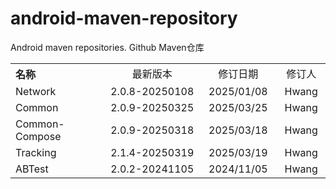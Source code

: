 # android-maven-repository
Android maven repositories. Github Maven仓库

<table style="text-align:center">
   <tr><th width="30%" style="text-align:left">名称</th><td width="30%">最新版本</td><td>修订日期</td><td>修订人</td></tr>
   <tr><td style="text-align:left">Network</td><td>2.0.8-20250108</td><td>2025/01/08</td><td>Hwang</td></tr>
   <tr><td style="text-align:left">Common</td><td>2.0.9-20250325</td><td>2025/03/25</td><td>Hwang</td></tr>
   <tr><td style="text-align:left">Common-Compose</td><td>2.0.9-20250318</td><td>2025/03/18</td><td>Hwang</td></tr>
   <tr><td style="text-align:left">Tracking</td><td>2.1.4-20250319</td><td>2025/03/19</td><td>Hwang</td></tr>
   <tr><td style="text-align:left">ABTest</td><td>2.0.2-20241105</td><td>2024/11/05</td><td>Hwang</td></tr>
</table>